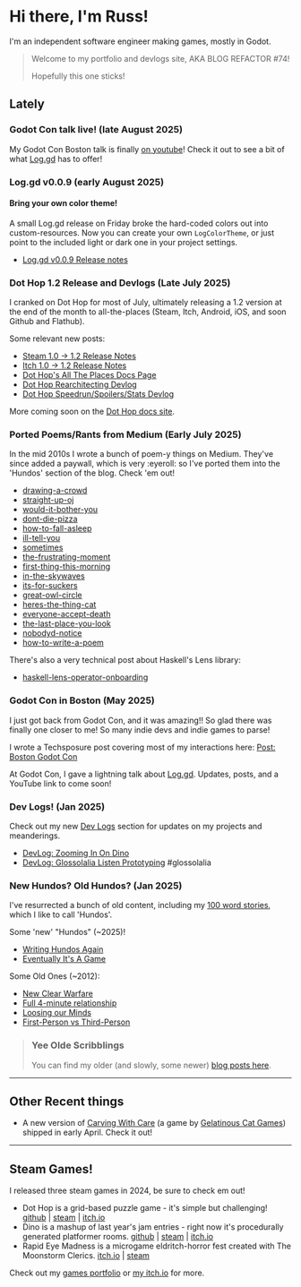 Hi there, I'm Russ!
===================

I'm an independent software engineer making games, mostly in Godot.

> Welcome to my portfolio and devlogs site, AKA BLOG REFACTOR #74!
>
> Hopefully this one sticks!

## Lately

### Godot Con talk live! (late August 2025)

My Godot Con Boston talk is finally [on
youtube](https://www.youtube.com/watch?v=4Fv9YXHMA_U)! Check it out to see a bit
of what [Log.gd](https://github.com/russmatney/log.gd) has to offer!

### Log.gd v0.0.9 (early August 2025)

#### Bring your own color theme!

A small Log.gd release on Friday broke the hard-coded colors out into
custom-resources. Now you can create your own `LogColorTheme`, or just point to
the included light or dark one in your project settings.

* [Log.gd v0.0.9 Release notes](https://github.com/russmatney/log.gd/releases/tag/v0.0.9)

### Dot Hop 1.2 Release and Devlogs (Late July 2025)

I cranked on Dot Hop for most of July, ultimately releasing a 1.2 version at the
end of the month to all-the-places (Steam, Itch, Android, iOS, and soon Github
and Flathub).

Some relevant new posts:

* [Steam 1.0 -> 1.2 Release Notes](https://store.steampowered.com/news/app/2779710/view/539986853961400427)
* [Itch 1.0 -> 1.2 Release Notes](https://russmatney.itch.io/dot-hop/devlog/998752/dot-hop-12-now-available)
* [Dot Hop's All The Places Docs Page](https://russmatney.github.io/dothop/#/all-the-places)
* [Dot Hop Rearchitecting Devlog](https://russmatney.com/#/devlogs/2025-07-26-dothopping-rearchitecting)
* [Dot Hop Speedrun/Spoilers/Stats Devlog](https://russmatney.com/#/devlogs/2025-06-10-dothop-speedrun)

More coming soon on the [Dot Hop docs site](https://russmatney.github.io/dothop/#/).

### Ported Poems/Rants from Medium (Early July 2025)

In the mid 2010s I wrote a bunch of poem-y things on Medium. They've since added
a paywall, which is very :eyeroll: so I've ported them into the 'Hundos' section
of the blog. Check 'em out!

* [drawing-a-crowd](/posts/100-worders/2016-04-02-drawing-a-crowd.md)
* [straight-up-oj](/posts/100-worders/2015-10-22-straight-up-oj.md)
* [would-it-bother-you](/posts/100-worders/2015-10-07-would-it-bother-you.md)
* [dont-die-pizza](/posts/100-worders/2015-10-03-dont-die-pizza.md)
* [how-to-fall-asleep](/posts/100-worders/2015-10-03-how-to-fall-asleep.md)
* [ill-tell-you](/posts/100-worders/2015-10-03-ill-tell-you.md)
* [sometimes](/posts/100-worders/2015-10-03-sometimes.md)
* [the-frustrating-moment](/posts/100-worders/2015-10-03-the-frustrating-moment.md)
* [first-thing-this-morning](/posts/100-worders/2014-02-16-first-thing-this-morning.md)
* [in-the-skywaves](/posts/100-worders/2013-07-28-in-the-skywaves.md)
* [its-for-suckers](/posts/100-worders/2013-07-28-its-for-suckers.md)
* [great-owl-circle](/posts/100-worders/2013-04-13-great-owl-circle.md)
* [heres-the-thing-cat](/posts/100-worders/2013-04-13-heres-the-thing-cat.md)
* [everyone-accept-death](/posts/100-worders/2013-04-09-everyone-accept-death.md)
* [the-last-place-you-look](/posts/100-worders/2013-04-09-the-last-place-you-look.md)
* [nobodyd-notice](/posts/100-worders/2013-04-04-nobodyd-notice.md)
* [how-to-write-a-poem](/posts/100-worders/2013-04-03-how-to-write-a-poem.md)

There's also a very technical post about Haskell's Lens library:

* [haskell-lens-operator-onboarding](/posts/techsposure/2018-05-22-haskell-lens-operator-onboarding.md)

### Godot Con in Boston (May 2025)

I just got back from Godot Con, and it was amazing!! So glad there was finally
one closer to me! So many indie devs and indie games to parse!

I wrote a Techsposure post covering most of my interactions here:
[Post: Boston Godot Con](/posts/techsposure/2025-05-09-boston-godot-con.md)

At Godot Con, I gave a lightning talk about
[Log.gd](https://github.com/russmatney/log.gd). Updates, posts, and a YouTube
link to come soon!

### Dev Logs! (Jan 2025)

Check out my new [Dev Logs](/devlogs/) section for updates on my projects and meanderings.

* [DevLog: Zooming In On Dino](/devlogs/2025-01-08-zooming-in-on-dino.md)
* [DevLog: Glossolalia Listen Prototyping](/devlogs/2024-12-11-glossolalia-listen-prototyping.md) #glossolalia

### New Hundos? Old Hundos? (Jan 2025)

I've resurrected a bunch of old content, including my [100 word
stories](/posts/100-worders/), which I like to call 'Hundos'.

Some 'new' "Hundos" (~2025)!

* [Writing Hundos Again](/posts/100-worders/2025-01-05-writing-hundos-again.md)
* [Eventually It's A Game](/posts/100-worders/2025-01-06-eventually-its-a-game.md)

Some Old Ones (~2012):

* [New Clear Warfare](/posts/100-worders/2012-07-06-new-clear-warfare.md)
* [Full 4-minute relationship](/posts/100-worders/2012-07-03-full-4-minute-relationship.md)
* [Loosing our Minds](/posts/100-worders/2012-08-23-loosing-our-minds.md)
* [First-Person vs Third-Person](/posts/100-worders/2012-02-11-first-person-vs-third-person.md)

> ### Yee Olde Scribblings
>
> You can find my older (and slowly, some newer) [blog posts here](/posts/).


---

## Other Recent things

- A new version of [Carving With Care](https://gelcatgames.itch.io/carving-with-care) (a game by [Gelatinous Cat
Games](https://gelcatgames.itch.io)) shipped in early April. Check it out!

---

## Steam Games!

I released three steam games in 2024, be sure to check em out!

- Dot Hop is a grid-based puzzle game - it's simple but challenging!
 [github](https://github.com/russmatney/dothop) |
 [steam](https://store.steampowered.com/app/2779710/Dot_Hop/) |
 [itch.io](https://russmatney.itch.io/dot-hop)
- Dino is a mashup of last year's jam entries - right now it's procedurally
 generated platformer rooms.
 [github](https://github.com/russmatney/dino)
| [steam](https://store.steampowered.com/app/2589550/Dino/)
| [itch.io](https://russmatney.itch.io/dino)
- Rapid Eye Madness is a microgame eldritch-horror fest created with The
Moonstorm Clerics.
[itch.io](https://moonstorm-clerics.itch.io/rapid-eye-madness) | [steam](https://store.steampowered.com/app/3248030/Rapid_Eye_Madness)

Check out my [games portfolio](/portfolio/games.md) or [my itch.io](https://russmatney.itch.io) for more.

